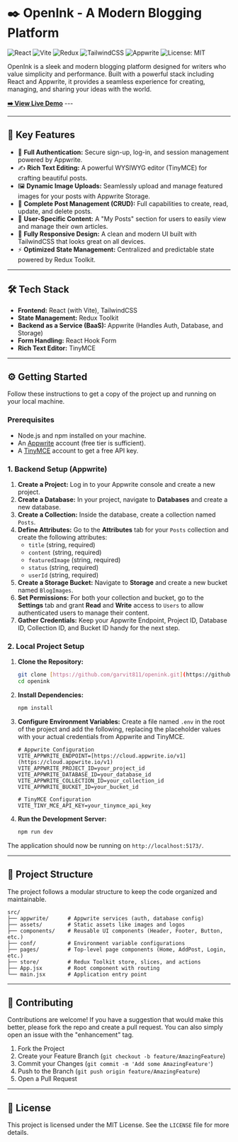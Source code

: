 # ✒️ OpenInk - A Modern Blogging Platform

![React](https://img.shields.io/badge/React-20232A?style=for-the-badge&logo=react&logoColor=61DAFB)
![Vite](https://img.shields.io/badge/Vite-646CFF?style=for-the-badge&logo=vite&logoColor=FFD62E)
![Redux](https://img.shields.io/badge/Redux_Toolkit-764ABC?style=for-the-badge&logo=redux&logoColor=white)
![TailwindCSS](https://img.shields.io/badge/Tailwind_CSS-38B2AC?style=for-the-badge&logo=tailwind-css&logoColor=white)
![Appwrite](https://img.shields.io/badge/Appwrite-F02E65?style=for-the-badge&logo=appwrite&logoColor=white)
![License: MIT](https://img.shields.io/badge/License-MIT-green?style=for-the-badge)

OpenInk is a sleek and modern blogging platform designed for writers who value simplicity and performance. Built with a powerful stack including React and Appwrite, it provides a seamless experience for creating, managing, and sharing your ideas with the world.

**[➡️ View Live Demo](https://your-live-demo-link.com)** ---

---

## 🚀 Key Features

-   🔐 **Full Authentication:** Secure sign-up, log-in, and session management powered by Appwrite.
-   ✍️ **Rich Text Editing:** A powerful WYSIWYG editor (TinyMCE) for crafting beautiful posts.
-   🖼️ **Dynamic Image Uploads:** Seamlessly upload and manage featured images for your posts with Appwrite Storage.
-   📰 **Complete Post Management (CRUD):** Full capabilities to create, read, update, and delete posts.
-   👤 **User-Specific Content:** A "My Posts" section for users to easily view and manage their own articles.
-   📱 **Fully Responsive Design:** A clean and modern UI built with TailwindCSS that looks great on all devices.
-   ⚡ **Optimized State Management:** Centralized and predictable state powered by Redux Toolkit.

---

## 🛠️ Tech Stack

-   **Frontend:** React (with Vite), TailwindCSS
-   **State Management:** Redux Toolkit
-   **Backend as a Service (BaaS):** Appwrite (Handles Auth, Database, and Storage)
-   **Form Handling:** React Hook Form
-   **Rich Text Editor:** TinyMCE

---

## ⚙️ Getting Started

Follow these instructions to get a copy of the project up and running on your local machine.

### Prerequisites

-   Node.js and npm installed on your machine.
-   An [Appwrite](https://appwrite.io/) account (free tier is sufficient).
-   A [TinyMCE](https://www.tiny.cloud/) account to get a free API key.

### 1. Backend Setup (Appwrite)

1.  **Create a Project:** Log in to your Appwrite console and create a new project.
2.  **Create a Database:** In your project, navigate to **Databases** and create a new database.
3.  **Create a Collection:** Inside the database, create a collection named `Posts`.
4.  **Define Attributes:** Go to the **Attributes** tab for your `Posts` collection and create the following attributes:
    * `title` (string, required)
    * `content` (string, required)
    * `featuredImage` (string, required)
    * `status` (string, required)
    * `userId` (string, required)
5.  **Create a Storage Bucket:** Navigate to **Storage** and create a new bucket named `BlogImages`.
6.  **Set Permissions:** For both your collection and bucket, go to the **Settings** tab and grant **Read** and **Write** access to `Users` to allow authenticated users to manage their content.
7.  **Gather Credentials:** Keep your Appwrite Endpoint, Project ID, Database ID, Collection ID, and Bucket ID handy for the next step.

### 2. Local Project Setup

1.  **Clone the Repository:**
    ```bash
    git clone [https://github.com/garvit811/openink.git](https://github.com/garvit811/openink.git)
    cd openink
    ```

2.  **Install Dependencies:**
    ```bash
    npm install
    ```

3.  **Configure Environment Variables:**
    Create a file named `.env` in the root of the project and add the following, replacing the placeholder values with your actual credentials from Appwrite and TinyMCE.

    ```env
    # Appwrite Configuration
    VITE_APPWRITE_ENDPOINT=[https://cloud.appwrite.io/v1](https://cloud.appwrite.io/v1)
    VITE_APPWRITE_PROJECT_ID=your_project_id
    VITE_APPWRITE_DATABASE_ID=your_database_id
    VITE_APPWRITE_COLLECTION_ID=your_collection_id
    VITE_APPWRITE_BUCKET_ID=your_bucket_id

    # TinyMCE Configuration
    VITE_TINY_MCE_API_KEY=your_tinymce_api_key
    ```

4.  **Run the Development Server:**
    ```bash
    npm run dev
    ```

The application should now be running on `http://localhost:5173/`.

---

## 📂 Project Structure

The project follows a modular structure to keep the code organized and maintainable.

```
src/
├── appwrite/      # Appwrite services (auth, database config)
├── assets/        # Static assets like images and logos
├── components/    # Reusable UI components (Header, Footer, Button, etc.)
├── conf/          # Environment variable configurations
├── pages/         # Top-level page components (Home, AddPost, Login, etc.)
├── store/         # Redux Toolkit store, slices, and actions
├── App.jsx        # Root component with routing
└── main.jsx       # Application entry point
```

---
## 🤝 Contributing

Contributions are welcome! If you have a suggestion that would make this better, please fork the repo and create a pull request. You can also simply open an issue with the "enhancement" tag.

1.  Fork the Project
2.  Create your Feature Branch (`git checkout -b feature/AmazingFeature`)
3.  Commit your Changes (`git commit -m 'Add some AmazingFeature'`)
4.  Push to the Branch (`git push origin feature/AmazingFeature`)
5.  Open a Pull Request

---

## 📜 License

This project is licensed under the MIT License. See the `LICENSE` file for more details.
